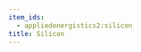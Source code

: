 ```yaml
---
item_ids:
  - appliedenergistics2:silicon
title: Silicon
---
```


<RecipeFor id="appliedenergistics2:silicon"/>
